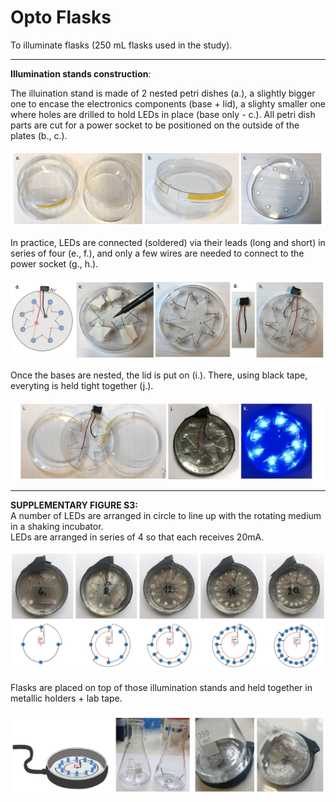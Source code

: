 # Opto Flasks
To illuminate flasks (250 mL flasks used in the study). </br>

___
**Illumination stands construction**: </br>

The illuination stand is made of 2 nested petri dishes (a.), a slightly bigger one to encase the electronics components (base + lid), a slighty smaller one where holes are drilled to hold LEDs in place (base only - c.). All petri dish parts are cut for a power socket to be positioned on the outside of the plates (b., c.).</br></br>
![](tuto_ill_stand_1.png)</br>

In practice, LEDs are connected (soldered) via their leads (long and short) in series of four (e., f.), and only a few wires are needed to connect to the power socket (g., h.). </br></br>
![](tuto_ill_stand_2.png)</br>

Once the bases are nested, the lid is put on (i.).  There, using black tape, everyting is held tight together (j.).</br></br>
![](tuto_ill_stand_3.png)</br>


___
**SUPPLEMENTARY FIGURE S3:** </br>
A number of LEDs are arranged in circle to line up with the rotating medium in a shaking incubator. </br>
LEDs are arranged in series of 4 so that each receives 20mA. </br></br>
![](FIGS3A_optoflasks.png)</br></br>
Flasks are placed on top of those illumination stands and held together in metallic holders + lab tape.  </br></br>
![](FIGS3B_optoflasks.png)
